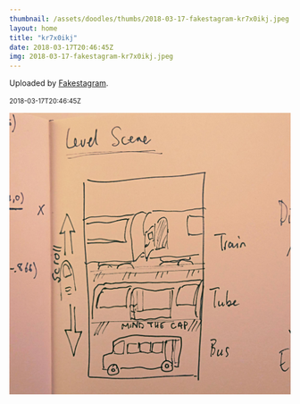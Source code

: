 ```yaml
---
thumbnail: /assets/doodles/thumbs/2018-03-17-fakestagram-kr7x0ikj.jpeg
layout: home
title: "kr7x0ikj"
date: 2018-03-17T20:46:45Z
img: 2018-03-17-fakestagram-kr7x0ikj.jpeg
---
```


Uploaded by [Fakestagram](https://github.com/opyate/fakestagram).

<small>2018-03-17T20:46:45Z</small>

![Uploaded by Fakestagram](/assets/doodles/original/2018-03-17-fakestagram-kr7x0ikj.jpeg)
